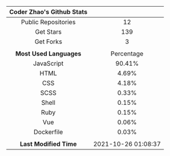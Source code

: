 | **Coder Zhao's Github Stats** | |
|:-:|:-:|
| Public Repositories | 12 |
| Get Stars | 139 |
| Get Forks | 3 |
| | |
| **Most Used Languages** | Percentage |
| JavaScript | 90.41% |
| HTML | 4.69% |
| CSS | 4.18% |
| SCSS | 0.33% |
| Shell | 0.15% |
| Ruby | 0.15% |
| Vue | 0.06% |
| Dockerfile | 0.03% |
| | |
| **Last Modified Time** | 2021-10-26 01:08:37 |